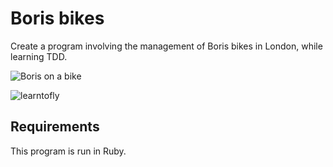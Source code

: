 # Boris bikes #

Create a program involving the management of Boris bikes in London, while learning TDD.

![Boris on a bike](https://www.google.com/url?sa=i&source=images&cd=&ved=2ahUKEwibu9Osh5_nAhURyoUKHawUBUgQjRx6BAgBEAQ&url=https%3A%2F%2Fwww.dailymail.co.uk%2Fnews%2Farticle-2359258%2FLondons-4-000-Boris-bikes-cost-taxpayers-1-400-bicycle-year-despite-sponsorship-Barclays.html&psig=AOvVaw3hAp_wNWIusDFxU5rDtdYh&ust=1580052183205094)


![learntofly](https://www.google.com/url?sa=i&source=images&cd=&ved=2ahUKEwjkrP-a7p_nAhVKBGMBHf0fBLkQjRx6BAgBEAQ&url=https%3A%2F%2Fconsequenceofsound.net%2F2015%2F07%2Ffoo-fighters-to-visit-cesena-italy%2F&psig=AOvVaw2Ypc7hr9leqikw65uaX8xU&ust=1580079810114694)

## Requirements ##
This program is run in Ruby.

